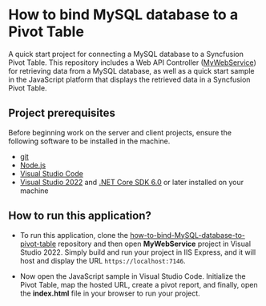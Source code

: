 # How to bind MySQL database to a Pivot Table

A quick start project for connecting a MySQL database to a Syncfusion Pivot Table. This repository includes a Web API Controller ([MyWebService](../MyWebService/)) for retrieving data from a MySQL database, as well as a quick start sample in the JavaScript platform that displays the retrieved data in a Syncfusion Pivot Table.

## Project prerequisites

Before beginning work on the server and client projects, ensure the following software to be installed in the machine.

* [git](https://git-scm.com/downloads)
* [Node.js](https://nodejs.org/en/)
* [Visual Studio Code](https://code.visualstudio.com/)
* [Visual Studio 2022](https://visualstudio.microsoft.com/downloads/ ) and [.NET Core SDK 6.0](https://dotnet.microsoft.com/en-us/download/dotnet/6.0) or later installed on your machine

## How to run this application?

* To run this application, clone the [how-to-bind-MySQL-database-to-pivot-table](https://github.com/SyncfusionExamples/how-to-bind-MySQL-database-to-pivot-table) repository and then open **MyWebService** project in Visual Studio 2022. Simply build and run your project in IIS Express, and it will host and display the URL `https://localhost:7146`.

*  Now open the JavaScript sample in Visual Studio Code. Initialize the Pivot Table, map the hosted URL, create a pivot report, and finally, open the **index.html** file in your browser to run your project.